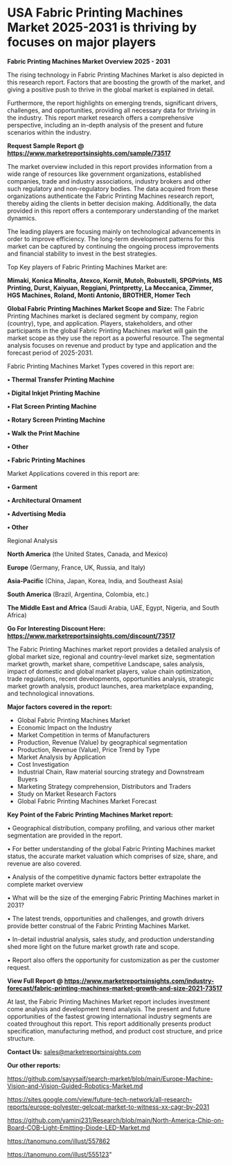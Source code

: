 # USA  Fabric Printing Machines Market 2025-2031 is thriving by focuses on major players

<Strong> Fabric Printing Machines Market Overview 2025 - 2031</strong>

The rising technology in Fabric Printing Machines Market is also depicted in this research report. Factors that are boosting the growth of the market, and giving a positive push to thrive in the global market is explained in detail.

Furthermore, the report highlights on emerging trends, significant drivers, challenges, and opportunities, providing all necessary data for thriving in the industry. This report market research offers a comprehensive perspective, including an in-depth analysis of the present and future scenarios within the industry.

<strong>Request Sample Report @ <a href=https://www.marketreportsinsights.com/sample/73517>https://www.marketreportsinsights.com/sample/73517</a></strong>

The market overview included in this report provides information from a wide range of resources like government organizations, established companies, trade and industry associations, industry brokers and other such regulatory and non-regulatory bodies. The data acquired from these organizations authenticate the Fabric Printing Machines research report, thereby aiding the clients in better decision making. Additionally, the data provided in this report offers a contemporary understanding of the market dynamics.

The leading players are focusing mainly on technological advancements in order to improve efficiency. The long-term development patterns for this market can be captured by continuing the ongoing process improvements and financial stability to invest in the best strategies.

Top Key players of Fabric Printing Machines Market are:

<strong>Mimaki, Konica Minolta, Atexco, Kornit, Mutoh, Robustelli, SPGPrints, MS Printing, Durst, Kaiyuan, Reggiani, Printpretty, La Meccanica, Zimmer, HGS Machines, Roland, Monti Antonio, BROTHER, Homer Tech</strong>

<strong><b>Global Fabric Printing Machines Market Scope and Size:</b></strong>
The Fabric Printing Machines market is declared segment by company, region (country), type, and application. Players, stakeholders, and other participants in the global Fabric Printing Machines market will gain the market scope as they use the report as a powerful resource. The segmental analysis focuses on revenue and product by type and application and the forecast period of 2025-2031.

Fabric Printing Machines Market Types covered in this report are:

<strong>• Thermal Transfer Printing Machine

• Digital Inkjet Printing Machine

• Flat Screen Printing Machine

• Rotary Screen Printing Machine

• Walk the Print Machine

• Other

• Fabric Printing Machines</strong>

Market Applications covered in this report are:

<strong>• Garment

• Architectural Ornament 

• Advertising Media

• Other</strong> 

Regional Analysis

<strong>North America</strong> (the United States, Canada, and Mexico)

<strong>Europe</strong> (Germany, France, UK, Russia, and Italy)

<strong>Asia-Pacific</strong> (China, Japan, Korea, India, and Southeast Asia)

<strong>South America</strong> (Brazil, Argentina, Colombia, etc.)

<strong>The Middle East and Africa</strong> (Saudi Arabia, UAE, Egypt, Nigeria, and South Africa)

<strong>Go For Interesting Discount Here: <a href=https://www.marketreportsinsights.com/discount/73517>https://www.marketreportsinsights.com/discount/73517</a></strong>

The Fabric Printing Machines market report provides a detailed analysis of global market size, regional and country-level market size, segmentation market growth, market share, competitive Landscape, sales analysis, impact of domestic and global market players, value chain optimization, trade regulations, recent developments, opportunities analysis, strategic market growth analysis, product launches, area marketplace expanding, and technological innovations.

<strong><b>Major factors covered in the report:</b></strong>
<ul>
  <li>Global Fabric Printing Machines Market </li>
  <li>Economic Impact on the Industry</li>
  <li>Market Competition in terms of Manufacturers</li>
  <li>Production, Revenue (Value) by geographical segmentation</li>
  <li>Production, Revenue (Value), Price Trend by Type</li>
  <li>Market Analysis by Application</li>
  <li>Cost Investigation</li>
  <li>Industrial Chain, Raw material sourcing strategy and Downstream Buyers</li>
  <li>Marketing Strategy comprehension, Distributors and Traders</li>
  <li>Study on Market Research Factors</li>
  <li>Global Fabric Printing Machines Market Forecast</li>
</ul>

<strong><b>Key Point of the Fabric Printing Machines Market report:</b></strong>

• Geographical distribution, company profiling, and various other market segmentation are provided in the report.

• For better understanding of the global Fabric Printing Machines market status, the accurate market valuation which comprises of size, share, and revenue are also covered.

• Analysis of the competitive dynamic factors better extrapolate the complete market overview

• What will be the size of the emerging Fabric Printing Machines market in 2031?

• The latest trends, opportunities and challenges, and growth drivers provide better construal of the Fabric Printing Machines Market.

• In-detail industrial analysis, sales study, and production understanding shed more light on the future market growth rate and scope.

• Report also offers the opportunity for customization as per the customer request.

<strong><b>View Full Report @ <a href=https://www.marketreportsinsights.com/industry-forecast/fabric-printing-machines-market-growth-and-size-2021-73517>https://www.marketreportsinsights.com/industry-forecast/fabric-printing-machines-market-growth-and-size-2021-73517</a></b></strong>


At last, the Fabric Printing Machines Market report includes investment come analysis and development trend analysis. The present and future opportunities of the fastest growing international industry segments are coated throughout this report. This report additionally presents product specification, manufacturing method, and product cost structure, and price structure.

<strong>Contact Us:</strong>
sales@marketreportsinsights.com

<strong>Our other reports:</strong>

<a href=https://github.com/sayysaif/search-market/blob/main/Europe-Machine-Vision-and-Vision-Guided-Robotics-Market.md>https://github.com/sayysaif/search-market/blob/main/Europe-Machine-Vision-and-Vision-Guided-Robotics-Market.md</a>

<a href=https://sites.google.com/view/future-tech-network/all-research-reports/europe-polyester-gelcoat-market-to-witness-xx-cagr-by-2031>https://sites.google.com/view/future-tech-network/all-research-reports/europe-polyester-gelcoat-market-to-witness-xx-cagr-by-2031</a>

<a href=https://github.com/yamini231/Research/blob/main/North-America-Chip-on-Board-COB-Light-Emitting-Diode-LED-Market.md>https://github.com/yamini231/Research/blob/main/North-America-Chip-on-Board-COB-Light-Emitting-Diode-LED-Market.md</a>

<a href=https://tanomuno.com/illust/557862>https://tanomuno.com/illust/557862</a>

<a href=https://tanomuno.com/illust/555123>https://tanomuno.com/illust/555123</a>"
